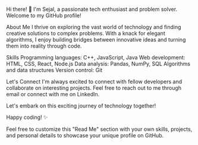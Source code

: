 Hi there! 👋
I'm Sejal, a passionate tech enthusiast and problem solver. Welcome to my GitHub profile!

About Me
I thrive on exploring the vast world of technology and finding creative solutions to complex problems. With a knack for elegant algorithms, I enjoy building bridges between innovative ideas and turning them into reality through code.

Skills
Programming languages: C++, JavaScript, Java
Web development: HTML, CSS, React, Node.js
Data analysis: Pandas, NumPy, SQL
Algorithms and data structures
Version control: Git


Let's Connect
I'm always excited to connect with fellow developers and collaborate on interesting projects. Feel free to reach out to me through email or connect with me on LinkedIn.

Let's embark on this exciting journey of technology together!

Happy coding! ✨

Feel free to customize this "Read Me" section with your own skills, projects, and personal details to showcase your unique profile on GitHub.
<!---
imsejal/imsejal is a ✨ special ✨ repository because its `README.md` (this file) appears on your GitHub profile.
You can click the Preview link to take a look at your changes.
--->
